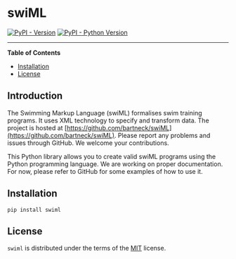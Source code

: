 # swiML

[![PyPI - Version](https://img.shields.io/pypi/v/swiml.svg)](https://pypi.org/project/swiml)
[![PyPI - Python Version](https://img.shields.io/pypi/pyversions/swiml.svg)](https://pypi.org/project/swiml)

-----

**Table of Contents**

- [Installation](#installation)
- [License](#license)
## Introduction
The Swimming Markup Language (swiML) formalises swim training programs. It uses XML technology to specify and transform data. The project is hosted at [https://github.com/bartneck/swiML](https://github.com/bartneck/swiML). Please report any problems and issues through GitHub. We welcome your contributions.

This Python library allows you to create valid swiML programs using the Python programming language. We are working on proper documentation. For now, please refer to GitHub for some examples of how to use it.
## Installation

```console
pip install swiml
```

## License

`swiml` is distributed under the terms of the [MIT](https://spdx.org/licenses/MIT.html) license.
